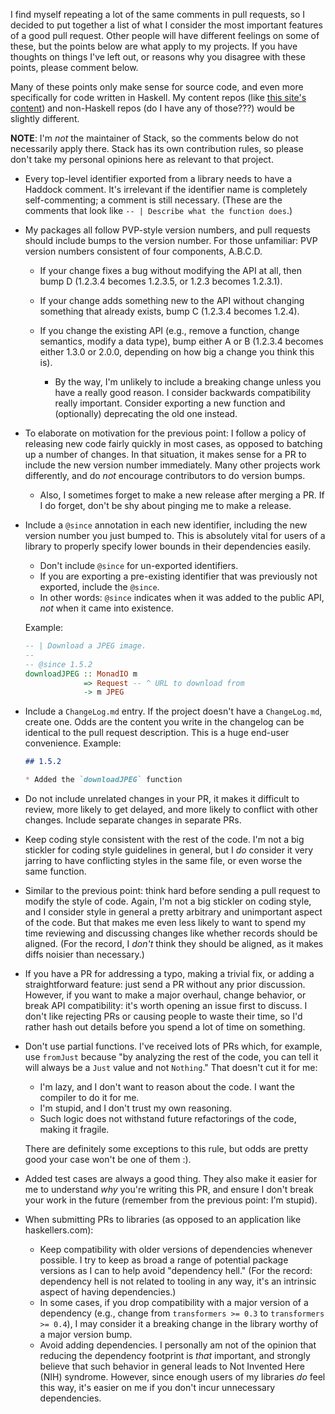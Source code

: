 I find myself repeating a lot of the same comments in pull requests,
so I decided to put together a list of what I consider the most
important features of a good pull request. Other people will have
different feelings on some of these, but the points below are what
apply to my projects. If you have thoughts on things I've left out, or
reasons why you disagree with these points, please comment below.

Many of these points only make sense for source code, and even more
specifically for code written in Haskell. My content repos (like
[this site's content](https://github.com/snoyberg/snoyman.com-content))
and non-Haskell repos (do I have any of those???) would be slightly
different.

__NOTE__: I'm _not_ the maintainer of Stack, so the comments below do
not necessarily apply there. Stack has its own contribution rules, so
please don't take my personal opinions here as relevant to that
project.

* Every top-level identifier exported from a library needs to have a
  Haddock comment. It's irrelevant if the identifier name is
  completely self-commenting; a comment is still necessary. (These are
  the comments that look like `-- | Describe what the function does`.)
* My packages all follow PVP-style version numbers, and pull requests
  should include bumps to the version number. For those unfamiliar:
  PVP version numbers consistent of four components, A.B.C.D.

    * If your change fixes a bug without modifying the API at all,
      then bump D (1.2.3.4 becomes 1.2.3.5, or 1.2.3 becomes 1.2.3.1).
    * If your change adds something new to the API without changing
      something that already exists, bump C (1.2.3.4 becomes 1.2.4).
    * If you change the existing API (e.g., remove a function, change
      semantics, modify a data type), bump either A or B (1.2.3.4
      becomes either 1.3.0 or 2.0.0, depending on how big a change you
      think this is).

        * By the way, I'm unlikely to include a breaking change unless
          you have a really good reason. I consider backwards
          compatibility really important. Consider exporting a new
          function and (optionally) deprecating the old one instead.

* To elaborate on motivation for the previous point: I follow a policy
  of releasing new code fairly quickly in most cases, as opposed to
  batching up a number of changes. In that situation, it makes sense
  for a PR to include the new version number immediately. Many other
  projects work differently, and do _not_ encourage contributors to do
  version bumps.

    * Also, I sometimes forget to make a new release after merging a
      PR. If I do forget, don't be shy about pinging me to make a
      release.

*   Include a `@since` annotation in each new identifier, including
    the new version number you just bumped to. This is absolutely
    vital for users of a library to properly specify lower bounds in
    their dependencies easily.

    * Don't include `@since` for un-exported identifiers.
    * If you are exporting a pre-existing identifier that was previously not exported, include the `@since`.
    * In other words: `@since` indicates when it was added to the
      public API, _not_ when it came into existence.

    Example:

    ```haskell
    -- | Download a JPEG image.
    --
    -- @since 1.5.2
    downloadJPEG :: MonadIO m
                 => Request -- ^ URL to download from
                 -> m JPEG
    ```

*   Include a `ChangeLog.md` entry. If the project doesn't have a
    `ChangeLog.md`, create one. Odds are the content you write in the
    changelog can be identical to the pull request description. This
    is a huge end-user convenience. Example:

    ```markdown
    ## 1.5.2

    * Added the `downloadJPEG` function
    ```

* Do not include unrelated changes in your PR, it makes it difficult
  to review, more likely to get delayed, and more likely to conflict
  with other changes. Include separate changes in separate PRs.
* Keep coding style consistent with the rest of the code. I'm not a
  big stickler for coding style guidelines in general, but I _do_
  consider it very jarring to have conflicting styles in the same
  file, or even worse the same function.
* Similar to the previous point: think hard before sending a pull
  request to modify the style of code. Again, I'm not a big stickler
  on coding style, and I consider style in general a pretty arbitrary
  and unimportant aspect of the code. But that makes me even less
  likely to want to spend my time reviewing and discussing changes
  like whether records should be aligned. (For the record, I _don't_
  think they should be aligned, as it makes diffs noisier than
  necessary.)
* If you have a PR for addressing a typo, making a trivial fix, or
  adding a straightforward feature: just send a PR without any prior
  discussion. However, if you want to make a major overhaul, change
  behavior, or break API compatibility: it's worth opening an issue
  first to discuss. I don't like rejecting PRs or causing people to
  waste their time, so I'd rather hash out details before you spend a
  lot of time on something.

*   Don't use partial functions. I've received lots of PRs which, for
    example, use `fromJust` because "by analyzing the rest of the
    code, you can tell it will always be a `Just` value and not
    `Nothing`." That doesn't cut it for me:

    * I'm lazy, and I don't want to reason about the code. I want the
      compiler to do it for me.
    * I'm stupid, and I don't trust my own reasoning.
    * Such logic does not withstand future refactorings of the code,
      making it fragile.

    There are definitely some exceptions to this rule, but odds are
    pretty good your case won't be one of them :).

* Added test cases are always a good thing. They also make it easier
  for me to understand _why_ you're writing this PR, and ensure I
  don't break your work in the future (remember from the previous
  point: I'm stupid).

* When submitting PRs to libraries (as opposed to an application like
  haskellers.com):

    * Keep compatibility with older versions of dependencies whenever
      possible. I try to keep as broad a range of potential package
      versions as I can to help avoid "dependency hell." (For the
      record: dependency hell is not related to tooling in any way,
      it's an intrinsic aspect of having dependencies.)
    * In some cases, if you drop compatibility with a major version of
      a dependency (e.g., change from `transformers >= 0.3` to
      `transformers >= 0.4`), I may consider it a breaking change in
      the library worthy of a major version bump.
    * Avoid adding dependencies. I personally am not of the opinion
      that reducing the dependency footprint is _that_ important, and
      strongly believe that such behavior in general leads to Not
      Invented Here (NIH) syndrome. However, since enough users of my
      libraries _do_ feel this way, it's easier on me if you don't
      incur unnecessary dependencies.
